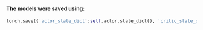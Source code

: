 #### The models were saved using:

```python
torch.save({'actor_state_dict':self.actor.state_dict(), 'critic_state_dict': self.critic.state_dict(), 'global_step_num': self.global_step_num, 'params':self.params, 'ep_reward': ep_reward}, "./trained_models/Pendulum-v0_best.ptm")
```
